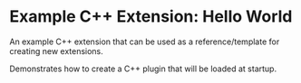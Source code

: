 # Example C++ Extension: Hello World

An example C++ extension that can be used as a reference/template for creating new extensions.

Demonstrates how to create a C++ plugin that will be loaded at startup.

